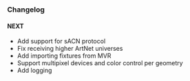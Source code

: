 ### Changelog

#### NEXT
* Add support for sACN protocol
* Fix receiving higher ArtNet universes
* Add  importing fixtures from MVR
* Support multipixel devices and color control per geometry
* Add logging

